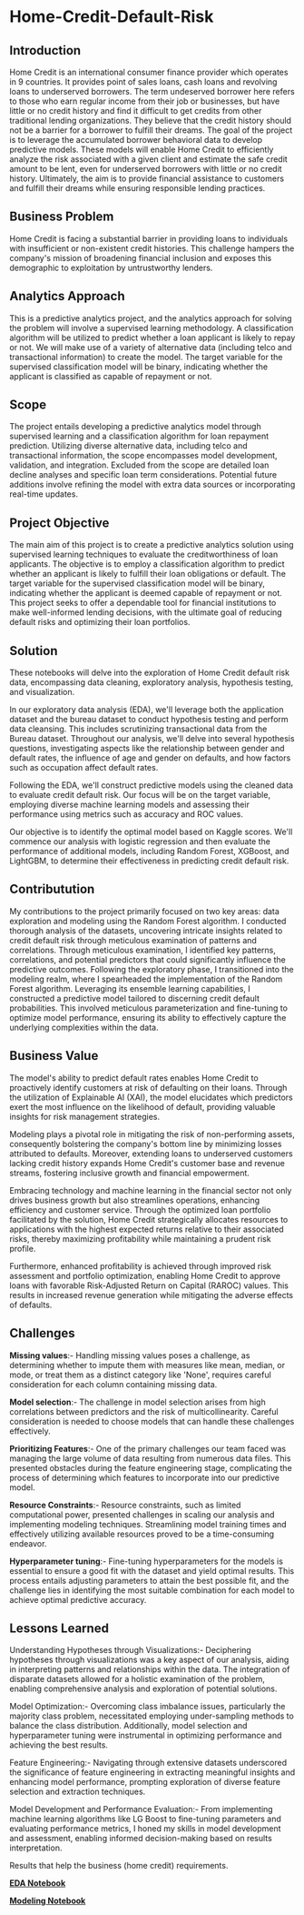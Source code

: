 # Home-Credit-Default-Risk
## Introduction

Home Credit is an international consumer finance provider which operates in 9 countries. It provides point of sales loans, cash loans and revolving loans to underserved borrowers. The term undeserved borrower here refers to those who earn regular income from their job or businesses, but have little or no credit history and find it difficult to get credits from other traditional lending organizations. They believe that the credit history should not be a barrier for a borrower to fulfill their dreams. The goal of the project is to leverage the accumulated borrower behavioral data to develop predictive models. These models will enable Home Credit to efficiently analyze the risk associated with a given client and estimate the safe credit amount to be lent, even for underserved borrowers with little or no credit history. Ultimately, the aim is to provide financial assistance to customers and fulfill their dreams while ensuring responsible lending practices.

## Business Problem

Home Credit is facing a substantial barrier in providing loans to individuals with insufficient or non-existent credit histories. This challenge hampers the company's mission of broadening financial inclusion and exposes this demographic to exploitation by untrustworthy lenders.

## Analytics Approach

This is a predictive analytics project, and the analytics approach for solving the problem will involve a supervised learning methodology. A classification algorithm will be utilized to predict whether a loan applicant is likely to repay or not. We will make use of a variety of alternative data (including telco and transactional information) to create the model. The target variable for the supervised classification model will be binary, indicating whether the applicant is classified as capable of repayment or not.

## Scope

The project entails developing a predictive analytics model through supervised learning and a classification algorithm for loan repayment prediction. Utilizing diverse alternative data, including telco and transactional information, the scope encompasses model development, validation, and integration. Excluded from the scope are detailed loan decline analyses and specific loan term considerations. Potential future additions involve refining the model with extra data sources or incorporating real-time updates.

## Project Objective

The main aim of this project is to create a predictive analytics solution using supervised learning techniques to evaluate the creditworthiness of loan applicants. The objective is to employ a classification algorithm to predict whether an applicant is likely to fulfill their loan obligations or default.  The target variable for the supervised classification model will be binary, indicating whether the applicant is deemed capable of repayment or not. This project seeks to offer a dependable tool for financial institutions to make well-informed lending decisions, with the ultimate goal of reducing default risks and optimizing their loan portfolios.

## Solution 

These notebooks will delve into the exploration of Home Credit default risk data, encompassing data cleaning, exploratory analysis, hypothesis testing, and visualization.

In our exploratory data analysis (EDA), we'll leverage both the application dataset and the bureau dataset to conduct hypothesis testing and perform data cleansing. This includes scrutinizing transactional data from the Bureau dataset. Throughout our analysis, we'll delve into several hypothesis questions, investigating aspects like the relationship between gender and default rates, the influence of age and gender on defaults, and how factors such as occupation affect default rates.

Following the EDA, we'll construct predictive models using the cleaned data to evaluate credit default risk. Our focus will be on the target variable, employing diverse machine learning models and assessing their performance using metrics such as accuracy and ROC values.

Our objective is to identify the optimal model based on Kaggle scores. We'll commence our analysis with logistic regression and then evaluate the performance of additional models, including Random Forest, XGBoost, and LightGBM, to determine their effectiveness in predicting credit default risk.


## Contributution

My contributions to the project primarily focused on two key areas: data exploration and modeling using the Random Forest algorithm. I conducted thorough analysis of the datasets, uncovering intricate insights related to credit default risk through meticulous examination of patterns and correlations. 
Through meticulous examination, I identified key patterns, correlations, and potential predictors that could significantly influence the predictive outcomes. Following the exploratory phase, I transitioned into the modeling realm, where I spearheaded the implementation of the Random Forest algorithm. Leveraging its ensemble learning capabilities, I constructed a predictive model tailored to discerning credit default probabilities. This involved meticulous parameterization and fine-tuning to optimize model performance, ensuring its ability to effectively capture the underlying complexities within the data.

## Business Value

The model's ability to predict default rates enables Home Credit to proactively identify customers at risk of defaulting on their loans. Through the utilization of Explainable AI (XAI), the model elucidates which predictors exert the most influence on the likelihood of default, providing valuable insights for risk management strategies.

Modeling plays a pivotal role in mitigating the risk of non-performing assets, consequently bolstering the company's bottom line by minimizing losses attributed to defaults. Moreover, extending loans to underserved customers lacking credit history expands Home Credit's customer base and revenue streams, fostering inclusive growth and financial empowerment.

Embracing technology and machine learning in the financial sector not only drives business growth but also streamlines operations, enhancing efficiency and customer service. Through the optimized loan portfolio facilitated by the solution, Home Credit strategically allocates resources to applications with the highest expected returns relative to their associated risks, thereby maximizing profitability while maintaining a prudent risk profile.

Furthermore, enhanced profitability is achieved through improved risk assessment and portfolio optimization, enabling Home Credit to approve loans with favorable Risk-Adjusted Return on Capital (RAROC) values. This results in increased revenue generation while mitigating the adverse effects of defaults.

## Challenges

**Missing values**:- Handling missing values poses a challenge, as determining whether to impute them with measures like mean, median, or mode, or treat them as a distinct category like 'None', requires careful consideration for each column containing missing data.

**Model selection**:- The challenge in model selection arises from high correlations between predictors and the risk of multicollinearity. Careful consideration is needed to choose models that can handle these challenges effectively.

**Prioritizing Features**:- One of the primary challenges our team faced was managing the large volume of data resulting from numerous data files. This presented obstacles during the feature engineering stage, complicating the process of determining which features to incorporate into our predictive model.

**Resource Constraints**:- Resource constraints, such as limited computational power, presented challenges in scaling our analysis and implementing modeling techniques. Streamlining model training times and effectively utilizing available resources proved to be a time-consuming endeavor.

**Hyperparameter tuning**:- Fine-tuning hyperparameters for the models is essential to ensure a good fit with the dataset and yield optimal results. This process entails adjusting parameters to attain the best possible fit, and the challenge lies in identifying the most suitable combination for each model to achieve optimal predictive accuracy.


## Lessons Learned

Understanding Hypotheses through Visualizations:- Deciphering hypotheses through visualizations was a key aspect of our analysis, aiding in interpreting patterns and relationships within the data. The integration of disparate datasets allowed for a holistic examination of the problem, enabling comprehensive analysis and exploration of potential solutions.

Model Optimization:- Overcoming class imbalance issues, particularly the majority class problem, necessitated employing under-sampling methods to balance the class distribution. Additionally, model selection and hyperparameter tuning were instrumental in optimizing performance and achieving the best results.

Feature Engineering:- Navigating through extensive datasets underscored the significance of feature engineering in extracting meaningful insights and enhancing model performance, prompting exploration of diverse feature selection and extraction techniques.

Model Development and Performance Evaluation:- From implementing machine learning algorithms like LG Boost to fine-tuning parameters and evaluating performance metrics, I honed my skills in model development and assessment, enabling informed decision-making based on results interpretation.

Results that help the business (home credit) requirements.

**[EDA Notebook](https://github.com/gnair60/Home-Credit-Capstone/blob/main/EDA.ipynb)**

**[Modeling Notebook](https://github.com/gnair60/Home-Credit-Capstone/blob/main/Modelling.ipynb)**
